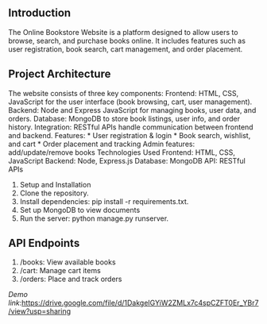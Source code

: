 ## Introduction

The Online Bookstore Website is a platform designed to allow users to browse, search, and purchase books online. It includes features such as user registration, book search, cart management, and order placement.

## Project Architecture

The website consists of three key components:
      Frontend: HTML, CSS, JavaScript for the user interface (book browsing, cart, user management).
      Backend: Node and Express JavaScript for managing books, user data, and orders.
      Database: MongoDB to store book listings, user info, and order history.
      Integration: RESTful APIs handle communication between frontend and backend.
      Features:
        * User registration & login
        * Book search, wishlist, and cart
        * Order placement and tracking
      Admin features: add/update/remove books
      Technologies Used
        Frontend: HTML, CSS, JavaScript
        Backend: Node, Express.js
        Database: MongoDB
        API: RESTful APIs
        
1. Setup and Installation
2. Clone the repository.
3. Install dependencies: pip install -r requirements.txt.
4. Set up MongoDB to view documents
5. Run the server: python manage.py runserver.
   
## API Endpoints
 
 1. /books: View available books
 2. /cart: Manage cart items
 3. /orders: Place and track orders

*Demo link*:https://drive.google.com/file/d/1DakgeIGYiW2ZMLx7c4spCZFT0Er_YBr7/view?usp=sharing
